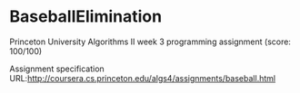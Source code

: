 # BaseballElimination
Princeton University Algorithms II week 3 programming assignment (score: 100/100)

Assignment specification URL:http://coursera.cs.princeton.edu/algs4/assignments/baseball.html
